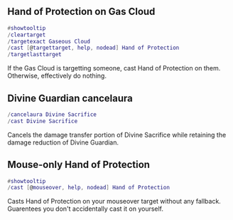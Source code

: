 ## Hand of Protection on Gas Cloud
```lua
#showtooltip
/cleartarget
/targetexact Gaseous Cloud
/cast [@targettarget, help, nodead] Hand of Protection
/targetlasttarget
```
If the Gas Cloud is targetting someone, cast Hand of Protection on them. Otherwise, effectively do nothing.

## Divine Guardian cancelaura
```lua
/cancelaura Divine Sacrifice
/cast Divine Sacrifice
```
Cancels the damage transfer portion of Divine Sacrifice while retaining the damage reduction of Divine Guardian.

## Mouse-only Hand of Protection
```lua
#showtooltip
/cast [@mouseover, help, nodead] Hand of Protection
```
Casts Hand of Protection on your mouseover target without any fallback. Guarentees you don't accidentally cast it on yourself.
